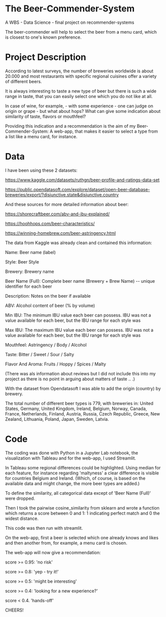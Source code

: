 # The Beer-Commender-System

A WBS - Data Science - final project on recommender-systems

The beer-commender will help to select the beer from a menu card, which is closest to one's known preference.


# Project Description

According to latest surveys, the number of breweries worldwide is about 20.000 and most restaurants with specific regional
cuisines offer a variety of different beers.


It is always interesting to taste a new type of beer but there is such a wide range in taste, that you
can easily select one which you do not like at all.

In case of wine, for example, - with some experience - one can judge on origin or grape - but what about hops?
What can give some indication about similarity of taste, flavors or mouthfeel?

Providing this indication and a recommendation is the aim of my Beer-Commender-System:
A web-app, that makes it easier to select a type from a list like a menu card, for instance.


# Data

I have been using these 2 datasets:

https://www.kaggle.com/datasets/ruthgn/beer-profile-and-ratings-data-set

https://public.opendatasoft.com/explore/dataset/open-beer-database-breweries/export/?disjunctive.state&disjunctive.country



And these sources for more detailed information about beer:

https://shorecraftbeer.com/abv-and-ibu-explained/

https://hoohhops.com/beer-characteristics/

https://winning-homebrew.com/beer-astringency.html



The data from Kaggle was already clean and contained this information:

Name: Beer name (label)

Style: Beer Style

Brewery: Brewery name

Beer Name (Full): Complete beer name (Brewery + Brew Name) -- unique identifier for each beer

Description: Notes on the beer if available

ABV: Alcohol content of beer (% by volume)

Min IBU: The minimum IBU value each beer can possess. IBU was not a value available for each beer, but the IBU range for each style was

Max IBU: The maximum IBU value each beer can possess. IBU was not a value available for each beer, but the IBU range for each style was

Mouthfeel: Astringency / Body / Alcohol

Taste: Bitter / Sweet / Sour / Salty

Flavor And Aroma: Fruits / Hoppy / Spices / Malty

(There was als information about reviews but I did not include this into my project as there is no point in arguing about matters of taste .. .)


With the dataset from Opendatasoft I was able to add the origin (country) by brewery.


The total number of different beer types is 779, with breweries in: United States, Germany, United Kingdom, Ireland, Belgium, Norway, Canada, France, Netherlands, Finland, Austria, 
Russia, Czech Republic, Greece, New Zealand, Lithuania, Poland, Japan, Sweden, Latvia.

# Code

The coding was done with Python in a Jupyter Lab notebook, the visualization with Tableau and for the web-app, I used Streamlit.


In Tableau some regional differences could be highlighted. 
Using median for each feature, for instance regarding 'maltyness' a clear difference is visible for countries Belgium and Ireland. 
(Which, of course, is based on the available data and might change, the more beer types are added.)


To define the similarity, all categorical data except of 'Beer Name (Full)' were dropped. 

Then I took the pairwise cosine_similarity from sklearn and wrote a function which returns a score between 0 and 1: 1 indicating perfect match and 0 the widest distance.

This code was then run with streamlit.

On the web-app, first a beer is selected which one already knows and likes and then another from, for example, a menu card is chosen.

The web-app will now give a recommendation:

score >= 0.95: 'no risk'

score >= 0.8: 'yep - try it!'

score >= 0.5: 'might be interesting'

score >= 0.4: 'looking for a new experience?'

score < 0.4. 'hands-off'



CHEERS!


